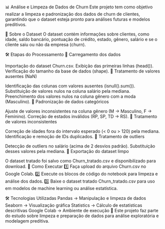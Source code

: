 📊 Análise e Limpeza de Dados de Churn
Este projeto tem como objetivo realizar a limpeza e padronização dos dados de churn de clientes, garantindo que o dataset esteja pronto para análises futuras e modelos preditivos.

📂 Sobre o Dataset
O dataset contém informações sobre clientes, como idade, saldo bancário, pontuação de crédito, estado, gênero, salário e se o cliente saiu ou não da empresa (churn).

🛠️ Etapas do Processamento
🔹 Carregamento dos dados

Importação do dataset Churn.csv.
Exibição das primeiras linhas (head()).
Verificação do tamanho da base de dados (shape).
🔹 Tratamento de valores ausentes (NaN)

Identificação das colunas com valores ausentes (isnull().sum()).
Substituição de valores nulos na coluna salário pela mediana.
Preenchimento dos valores nulos na coluna gênero com a moda (Masculino).
🔹 Padronização de dados categóricos

Ajuste de valores inconsistentes na coluna gênero (M → Masculino, F → Feminino).
Correção de estados inválidos (RP, SP, TD → RS).
🔹 Tratamento de valores inconsistentes

Correção de idades fora do intervalo esperado (< 0 ou > 120) pela mediana.
Identificação e remoção de IDs duplicados.
🔹 Tratamento de outliers

Detecção de outliers no salário (acima de 2 desvios padrão).
Substituição desses valores pela mediana.
🔹 Exportação do dataset limpo

O dataset tratado foi salvo como Churn_tratado.csv e disponibilizado para download.
🚀 Como Executar
1️⃣ Faça upload do arquivo Churn.csv no Google Colab.
2️⃣ Execute os blocos de código do notebook para limpeza e análise dos dados.
3️⃣ Baixe o dataset tratado Churn_tratado.csv para uso em modelos de machine learning ou análise estatística.

🛠️ Tecnologias Utilizadas
Pandas → Manipulação e limpeza de dados
Seaborn → Visualização gráfica
Statistics → Cálculo de estatísticas descritivas
Google Colab → Ambiente de execução
📌 Este projeto faz parte do estudo sobre limpeza e preparação de dados para análise exploratória e modelagem preditiva.

